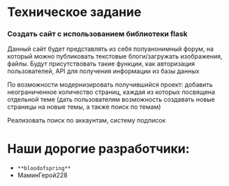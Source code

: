 # Техническое задание
### Создать сайт с использованием библиотеки flask

Данный сайт будет представлять из себя полуанонимный форум, на который можно публиковать текстовые блоги/загружать изображения, файлы. Будут присутствовать такие функции, как авторизация пользователей, API для получения информации из базы данных

По возможности модернизировать получившийся проект: добавить неограниченное количество страниц, каждая из которых посвящена отдельной теме (дать пользователям возможность создавать новые страницы на новые темы, а также поиск по темам)

Реализовать поиск по аккаунтам, систему подписок

# Наши дорогие разработчики:
* ```**bloodofspring**```
* МаминГерой228
